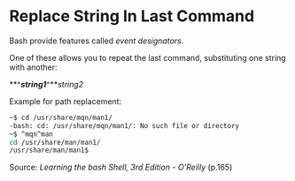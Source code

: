 # Replace String In Last Command

Bash provide features called *event designators*. 

One of these allows you to repeat the last command, substituting one string with another:  

**^***string1***^***string2*

Example for path replacement:

```bash
~$ cd /usr/share/mqn/man1/
-bash: cd: /usr/share/mqn/man1/: No such file or directory
~$ ^mqn^man
cd /usr/share/man/man1/
/usr/share/man/man1$
```

Source: *Learning the bash Shell, 3rd Edition - O'Reilly* (p.165) 

